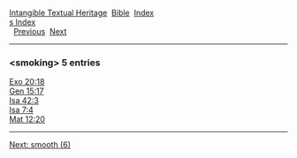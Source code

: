 [Intangible Textual Heritage](../../index)  [Bible](../index) 
[Index](index)   
[s Index](_s_)  
  [Previous](c10603)  [Next](c10605) 

------------------------------------------------------------------------

### &lt;smoking&gt; 5 entries

[Exo 20:18](../kjv/exo020.htm#018)  
[Gen 15:17](../kjv/gen015.htm#017)  
[Isa 42:3](../kjv/isa042.htm#003)  
[Isa 7:4](../kjv/isa007.htm#004)  
[Mat 12:20](../kjv/mat012.htm#020)  

------------------------------------------------------------------------

[Next: smooth (6)](c10605)
